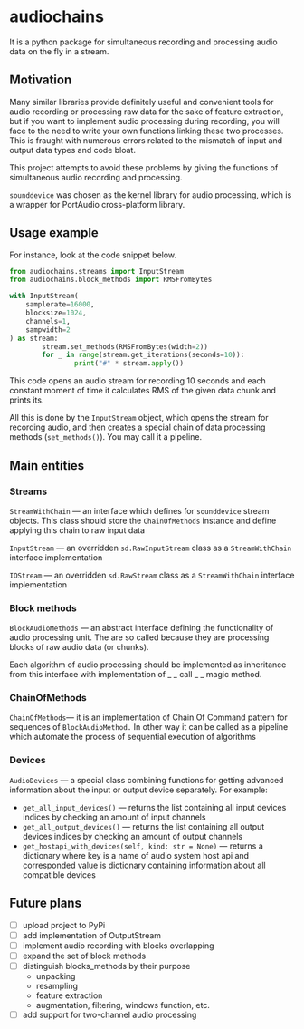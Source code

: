 # audiochains

It is a python package for simultaneous recording and processing audio data on the fly in a stream.

## Motivation

Many similar libraries provide definitely useful and convenient tools for audio recording or processing raw data for the sake of feature extraction, but if you want to implement audio processing during recording, you will face to the need to write your own functions linking these two processes. This is fraught with numerous errors related to the mismatch of input and output data types and code bloat.

This project attempts to avoid these problems by giving the functions of simultaneous audio recording and processing.

`sounddevice` was chosen as the kernel library for audio processing, which is a wrapper for PortAudio cross-platform library.

## **Usage example**

For instance, look at the code snippet below.

```python
from audiochains.streams import InputStream
from audiochains.block_methods import RMSFromBytes

with InputStream(
	samplerate=16000,
	blocksize=1024,
	channels=1,
	sampwidth=2
) as stream:
		stream.set_methods(RMSFromBytes(width=2))
		for _ in range(stream.get_iterations(seconds=10)):
				print("#" * stream.apply())
```

This code opens an audio stream for recording 10 seconds and each constant moment of time it calculates RMS of the given data chunk and prints its.

All this is done by the `InputStream` object, which opens the stream for recording audio, and then creates a special chain of data processing methods (`set_methods()`).  You may call it a pipeline.

## Main entities

### Streams

`StreamWithChain` — an interface which defines for `sounddevice` stream objects. This class should store the `ChainOfMethods` instance and define applying this chain to raw input data

`InputStream` — an overridden `sd.RawInputStream` class as a `StreamWithChain` interface implementation

`IOStream` — an overridden `sd.RawStream` class as a `StreamWithChain` interface implementation

### Block methods

`BlockAudioMethods` — an abstract interface defining the functionality of audio processing unit.  The are so called because they are processing blocks of raw audio data (or chunks).

Each algorithm of audio processing should be implemented as inheritance from this interface with implementation of _ _ call _ _ magic method.

### ChainOfMethods

`ChainOfMethods`— it is an implementation of Chain Of Command pattern for sequences of `BlockAudioMethod.` In other way it can be called as a pipeline which automate the process of sequential execution of algorithms 

### Devices

`AudioDevices` — a special class combining functions for getting advanced information about the input or output device separately. For example:

- `get_all_input_devices()` — returns the list containing all input devices indices by checking an amount of input channels
- `get_all_output_devices()` — returns the list containing all output devices indices by checking an amount of output channels
- `get_hostapi_with_devices(self, kind: str = None)` — returns a dictionary where key is a name of audio system host api and corresponded value is dictionary containing information about all compatible devices

## Future plans

- [ ] upload project to PyPi
- [ ] add implementation of OutputStream
- [ ] implement audio recording with blocks overlapping
- [ ] expand the set of block methods
- [ ] distinguish blocks_methods by their purpose
    - unpacking
    - resampling
    - feature extraction
    - augmentation, filtering, windows function, etc.
- [ ] add support for two-channel audio processing